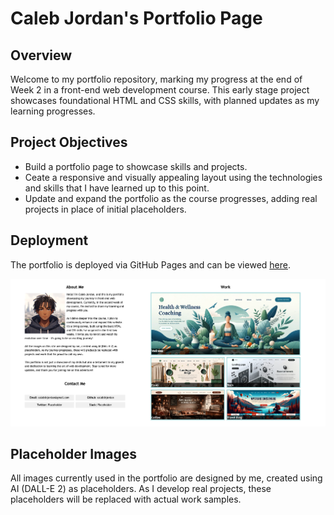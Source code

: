 # Caleb Jordan's Portfolio Page

## Overview
Welcome to my portfolio repository, marking my progress at the end of Week 2 in a front-end web development course. This early stage project showcases foundational HTML and CSS skills, with planned updates as my learning progresses. 

## Project Objectives
- Build a portfolio page to showcase skills and projects.
-  Ceate a responsive and visually appealing layout using the technologies and skills that I have learned up to this point.
- Update and expand the portfolio as the course progresses, adding real projects in place of initial placeholders.

## Deployment
The portfolio is deployed via GitHub Pages and can be viewed [here](https://calebtkjordan.github.io/css-portfolio-challenge/).


![Preview](images/preview.png)

## Placeholder Images
All images currently used in the portfolio are designed by me, created using AI (DALL-E 2) as placeholders. As I develop real projects, these placeholders will be replaced with actual work samples.
